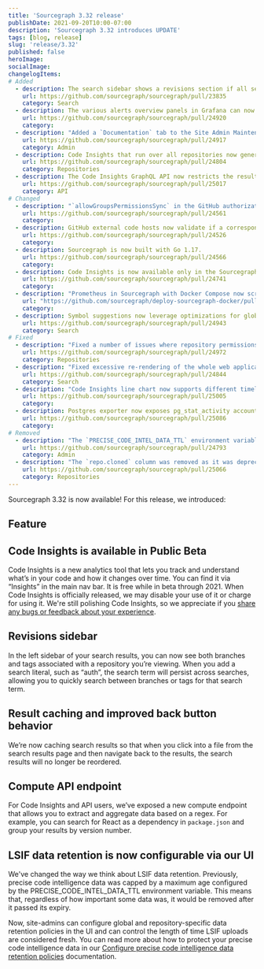 ```yaml
---
title: 'Sourcegraph 3.32 release'
publishDate: 2021-09-20T10:00-07:00
description: 'Sourcegraph 3.32 introduces UPDATE'
tags: [blog, release]
slug: 'release/3.32'
published: false
heroImage:
socialImage:
changelogItems:
# Added
  - description: The search sidebar shows a revisions section if all search results are from a single repository. This makes it easier to search in and switch between different revisions.
    url: https://github.com/sourcegraph/sourcegraph/pull/23835
    category: Search
  - description: The various alerts overview panels in Grafana can now be clicked to go directly to the relevant panels and dashboards.
    url: https://github.com/sourcegraph/sourcegraph/pull/24920
    category: 
  - description: "Added a `Documentation` tab to the Site Admin Maintenance panel that links to the official Sourcegraph documentation."
    url: https://github.com/sourcegraph/sourcegraph/pull/24917
    category: Admin
  - description: Code Insights that run over all repositories now generate a moving daily snapshot between time points.
    url: https://github.com/sourcegraph/sourcegraph/pull/24804
    category: Repositories
  - description: The Code Insights GraphQL API now restricts the results to user, org, and globally scoped insights. Insights will be synced to the database with access associated to the user or org setting containing the insight definition.
    url: https://github.com/sourcegraph/sourcegraph/pull/25017
    category: API
# Changed
  - description: "`allowGroupsPermissionsSync` in the GitHub authorization provider is now required to enable the experimental GitHub teams and organization permissions caching."
    url: https://github.com/sourcegraph/sourcegraph/pull/24561
    category: 
  - description: GitHub external code hosts now validate if a corresponding authorization provider is set, and emits a warning if not.
    url: https://github.com/sourcegraph/sourcegraph/pull/24526
    category: 
  - description: Sourcegraph is now built with Go 1.17.
    url: https://github.com/sourcegraph/sourcegraph/pull/24566
    category: 
  - description: Code Insights is now available only in the Sourcegraph enterprise.
    url: https://github.com/sourcegraph/sourcegraph/pull/24741
    category: 
  - description: "Prometheus in Sourcegraph with Docker Compose now scrapes Postgres and Redis instances for metrics. deploy-sourcegraph-docker#580"
    url: "https://github.com/sourcegraph/deploy-sourcegraph-docker/pull/580"
    category: 
  - description: Symbol suggestions now leverage optimizations for global searches.
    url: https://github.com/sourcegraph/sourcegraph/pull/24943
    category: Search
# Fixed
  - description: "Fixed a number of issues where repository permissions sync may fail for instances with very large numbers of repositories. [#24852](https://github.com/sourcegraph/sourcegraph/pull/24852),"
    url: https://github.com/sourcegraph/sourcegraph/pull/24972
    category: Repositories
  - description: "Fixed excessive re-rendering of the whole web application on every keypress in the search query input."
    url: https://github.com/sourcegraph/sourcegraph/pull/24844
    category: Search
  - description: "Code Insights line chart now supports different timelines for each data series (lines)."
    url: https://github.com/sourcegraph/sourcegraph/pull/25005
    category: 
  - description: Postgres exporter now exposes pg_stat_activity account to show the number of active DB connections.
    url: https://github.com/sourcegraph/sourcegraph/pull/25086
    category: 
# Removed
  - description: "The `PRECISE_CODE_INTEL_DATA_TTL` environment variable is no longer read by the worker service. Instead, global and repository-specific data retention policies configurable in the UI by site-admins will control the length of time LSIF uploads are considered _fresh_."
    url: https://github.com/sourcegraph/sourcegraph/pull/24793
    category: Admin
  - description: "The `repo.cloned` column was removed as it was deprecated in 3.26."
    url: https://github.com/sourcegraph/sourcegraph/pull/25066
    category: Repositories
---
```


Sourcegraph 3.32 is now available! For this release, we introduced:

## Feature

## Code Insights is available in Public Beta

Code Insights is a new analytics tool that lets you track and understand what’s in your code and how it changes over time. You can find it via “Insights” in the main nav bar. It is free while in beta through 2021. When Code Insights is officially released, we may disable your use of it or charge for using it. We're still polishing Code Insights, so we appreciate if you [share any bugs or feedback about your experience](mailto:feedback@sourcegraph.com).

## Revisions sidebar

In the left sidebar of your search results, you can now see both branches and tags associated with a repository you’re viewing. When you add a search literal, such as “auth”, the search term will persist across searches, allowing you to quickly search between branches or tags for that search term.

## Result caching and improved back button behavior

We’re now caching search results so that when you click into a file from the search results page and then navigate back to the results, the search results will no longer be reordered.

## Compute API endpoint

For Code Insights and API users, we’ve exposed a new compute endpoint that allows you to extract and aggregate data based on a regex. For example, you can search for React as a dependency in `package.json` and group your results by version number.

## LSIF data retention is now configurable via our UI

We've changed the way we think about LSIF data retention. Previously, precise code intelligence data was capped by a maximum age configured by the PRECISE_CODE_INTEL_DATA_TTL environment variable. This means that, regardless of how important some data was, it would be removed after it passed its expiry.

Now, site-admins can configure global and repository-specific data retention policies in the UI and can control the length of time LSIF uploads are considered fresh. You can read more about how to protect your precise code intelligence data in our [Configure precise code intelligence data retention policies](https://docs.sourcegraph.com/code_intelligence/how-to/configure_data_retention) documentation.
